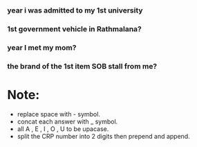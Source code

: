 ###  year i was admitted to my 1st university

### 1st government vehicle in Rathmalana?

### year I met my mom?

### the brand of the 1st item SOB stall from me?

# Note: 
- replace space with - symbol.
- concat each answer with _ symbol.
- all A , E , I , O , U to be upacase.
- split the CRP number into 2 digits then prepend and append.